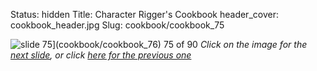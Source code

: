 Status: hidden
Title: Character Rigger's Cookbook
header_cover: cookbook_header.jpg
Slug: cookbook/cookbook_75

![slide 75](https://dl.dropboxusercontent.com/u/2977490/presentations/cookbook/img75.jpg)](cookbook/cookbook_76)
75 of 90
_Click on the image for the [next slide](cookbook/cookbook_76), or click [here for the previous one](cookbook/cookbook_74)_
